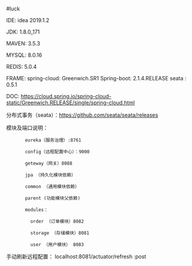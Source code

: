 #luck

IDE: idea 2019.1.2

JDK: 1.8.0_171

MAVEN: 3.5.3

MYSQL: 8.0.16

REDIS: 5.0.4

FRAME: 
        spring-cloud: Greenwich.SR1
        Spring-boot: 2.1.4.RELEASE
        seata : 0.5.1
        
DOC:
    https://cloud.spring.io/spring-cloud-static/Greenwich.RELEASE/single/spring-cloud.html
    
分布式事务（seata）：https://github.com/seata/seata/releases    

        
模块及端口说明：   

           eureka（服务治理）:8761
           
           config（远程配置中心）：9000 
           
           geteway（网关）8088

           jpa （持久化模块依赖）
           
           common （通用模块依赖）
           
           parent (功能模块父依赖)
         
           modules： 
           
             order （订单模块）8082
                          
             storage （存储模块）8081
               
             user （用户模块） 8083
           
 手动刷新远程配置：
    localhost:8081/actuator/refresh    :post  
    
    
    
   
    
    
        
 